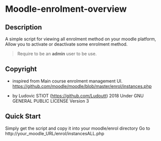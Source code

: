 # Moodle-enrolment-overview

## Description
A simple script for viewing all enrolment method on your moodle platform, Allow you to activate or deactivate some enrolment method.
>Require to be an **admin** user to be use.

## Copyright
 * inspired from Main course enrolment management UI.
 https://github.com/moodle/moodle/blob/master/enrol/instances.php
 
 * by  Ludovic STIOT (https://github.com/Ludoutt) 2018
Under GNU GENERAL PUBLIC LICENSE  Version 3

## Quick Start
Simply get the script and copy it into your moodle/enrol directory
Go to http://your_moodle_URL/enrol/instancesALL.php
